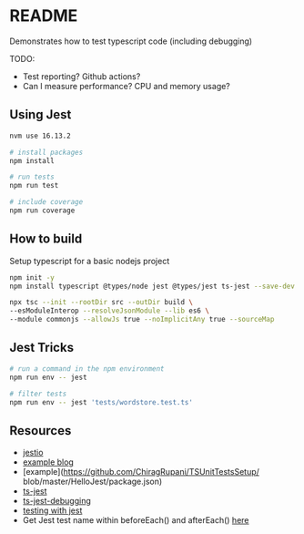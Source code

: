 # README

Demonstrates how to test typescript code (including debugging)

TODO:

* Test reporting?  Github actions?
* Can I measure performance?  CPU and memory usage?

## Using Jest

```sh
nvm use 16.13.2

# install packages 
npm install

# run tests 
npm run test

# include coverage
npm run coverage
```

## How to build

Setup typescript for a basic nodejs project

```sh
npm init -y   
npm install typescript @types/node jest @types/jest ts-jest --save-dev  

npx tsc --init --rootDir src --outDir build \
--esModuleInterop --resolveJsonModule --lib es6 \
--module commonjs --allowJs true --noImplicitAny true --sourceMap
```

## Jest Tricks

```bash
# run a command in the npm environment
npm run env -- jest

# filter tests
npm run env -- jest 'tests/wordstore.test.ts'         
```

## Resources

* [jestio](https://jestjs.io/)  
* [example blog](https://medium.com/@RupaniChirag/writing-unit-tests-in-typescript-d4719b8a0a40)  
* [example](https://github.com/ChiragRupani/TSUnitTestsSetup/ blob/master/HelloJest/package.json)  
* [ts-jest](https://github.com/kulshekhar/ts-jest)  
* [ts-jest-debugging](https://kulshekhar.github.io/ts-jest/docs/debugging/)  
* [testing with jest](https://itnext.io/testing-with-jest-in-typescript-cc1cd0095421)  
* Get Jest test name within beforeEach() and afterEach() [here](https://stackoverflow.com/questions/61640896/get-jest-test-name-within-beforeeach-and-aftereach)
